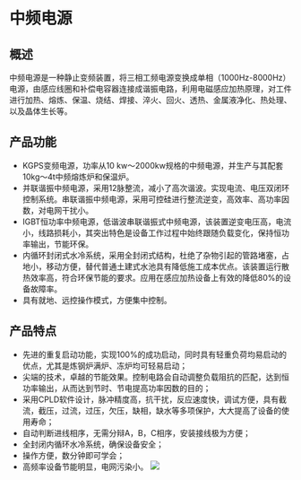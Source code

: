# 中频电源
## 概述
中频电源是一种静止变频装置，将三相工频电源变换成单相（1000Hz-8000Hz）电源，由感应线圈和补偿电容器连接成谐振电路，利用电磁感应加热原理，对工件进行加热、熔炼、保温、烧结、焊接、淬火、回火、透热、金属液净化、热处理、以及晶体生长等。
## 产品功能
- KGPS变频电源，功率从10 kw～2000kw规格的中频电源，并生产与其配套10kg～4t中频熔炼炉和保温炉。
- 并联谐振中频电源，采用12脉整流，减小了高次谐波。实现电流、电压双闭环控制系统。串联谐振中频电源，采用可控硅进行整流逆变，高效率、高功率因数，对电网干扰小。
- IGBT恒功率中频电源，低谐波串联谐振式中频电源，该装置逆变电压高，电流小，线路损耗小，其突出特色是设备工作过程中始终跟随负载变化，保持恒功率输出，节能环保。
- 内循环封闭式水冷系统，采用全封闭式结构，杜绝了杂物引起的管路堵塞，占地小，移动方便，替代普通土建式水池具有降低施工成本优点。该装置运行散热效率高，符合环保节能的要求。应用在感应加热设备上有效的降低80%的设备故障率。
- 具有就地、远控操作模式，方便集中控制。
## 产品特点
- 先进的重复启动功能，实现100%的成功启动，同时具有轻重负荷均易启动的优点，尤其是炼钢炉满炉、冻炉均可轻易启动；
- 尖端的技术，卓越的节能效果。控制电路会自动调整负载阻抗的匹配，达到恒功率输出，从而达到节时、节电提高功率因数的目的；
- 采用CPLD软件设计，脉冲精度高，抗干扰，反应速度快，调试方便，具有截流，截压，过流，过压，欠压，缺相，缺水等多项保护，大大提高了设备的使用寿命；
- 自动判断进线相序，无需分辩A，B，C相序，安装接线极为方便；
- 全封闭内循环水冷系统，确保设备安全；
- 操作方便，数分钟即可学会；
- 高频率设备节能明显，电网污染小。
![  ](./img/system/091854.jpg)
